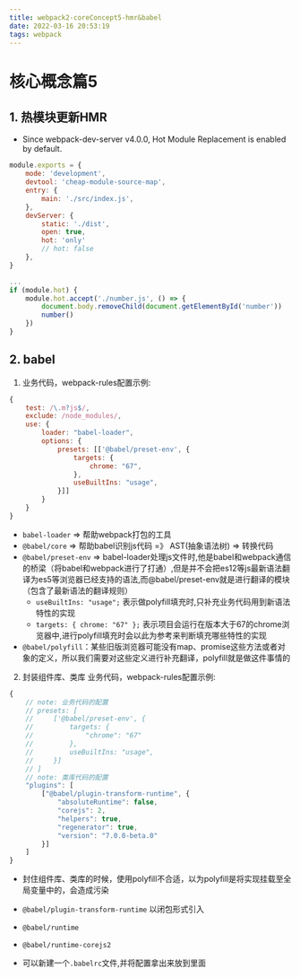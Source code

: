 ```yaml
---
title: webpack2-coreConcept5-hmr&babel
date: 2022-03-16 20:53:19
tags: webpack
---
```

# 核心概念篇5
## 1. 热模块更新HMR
* Since webpack-dev-server v4.0.0, Hot Module Replacement is enabled by default.
<!--more-->
``` javascript
module.exports = {
    mode: 'development',
    devtool: 'cheap-module-source-map',
    entry: {
        main: './src/index.js',
    },
    devServer: {
        static: './dist',
        open: true,
        hot: 'only'
        // hot: false
    },
}
```
``` javascript
...
if (module.hot) {
    module.hot.accept('./number.js', () => {
        document.body.removeChild(document.getElementById('number'))
        number()
    })
}
```

## 2. babel
1. 业务代码，webpack-rules配置示例:
``` javascript
{
    test: /\.m?js$/,
    exclude: /node_modules/,
    use: {
        loader: "babel-loader",
        options: {
            presets: [['@babel/preset-env', {
                targets: {
                    chrome: "67",
                },
                useBuiltIns: "usage",
            }]]
        }
    }
}
```
* ```babel-loader``` => 帮助webpack打包的工具
* ```@babel/core``` => 帮助babel识别js代码  =》 AST(抽象语法树) => 转换代码
* ```@babel/preset-env``` => babel-loader处理js文件时,他是babel和webpack通信的桥梁（将babel和webpack进行了打通）,但是并不会把es12等js最新语法翻译为es5等浏览器已经支持的语法,而@babel/preset-env就是进行翻译的模块（包含了最新语法的翻译规则）
    * ```useBuiltIns: "usage";```  表示做polyfill填充时,只补充业务代码用到新语法特性的实现
    * ```targets: { chrome: "67" };``` 表示项目会运行在版本大于67的chrome浏览器中,进行polyfill填充时会以此为参考来判断填充哪些特性的实现
* ```@babel/polyfill```：某些旧版浏览器可能没有map、promise这些方法或者对象的定义，所以我们需要对这些定义进行补充翻译，polyfill就是做这件事情的

2. 封装组件库、类库
业务代码，webpack-rules配置示例: 
``` javascript
{
    // note: 业务代码的配置
    // presets: [
    //     ['@babel/preset-env', {
    //         targets: {
    //             "chrome": "67"
    //         },
    //         useBuiltIns: "usage",
    //     }]
    // ]
    // note: 类库代码的配置
    "plugins": [
        ["@babel/plugin-transform-runtime", {
            "absoluteRuntime": false,
            "corejs": 2,
            "helpers": true,
            "regenerator": true,
            "version": "7.0.0-beta.0"
        }]
    ]
}
```
* 封住组件库、类库的时候，使用polyfill不合适，以为polyfill是将实现挂载至全局变量中的，会造成污染
* ```@babel/plugin-transform-runtime``` 以闭包形式引入
* ```@babel/runtime```
* ```@babel/runtime-corejs2```

* 可以新建一个```.babelrc```文件,并将配置拿出来放到里面